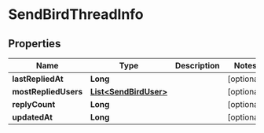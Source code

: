 

# SendBirdThreadInfo


## Properties

| Name | Type | Description | Notes |
|------------ | ------------- | ------------- | -------------|
|**lastRepliedAt** | **Long** |  |  [optional] |
|**mostRepliedUsers** | [**List&lt;SendBirdUser&gt;**](SendBirdUser.md) |  |  [optional] |
|**replyCount** | **Long** |  |  [optional] |
|**updatedAt** | **Long** |  |  [optional] |



